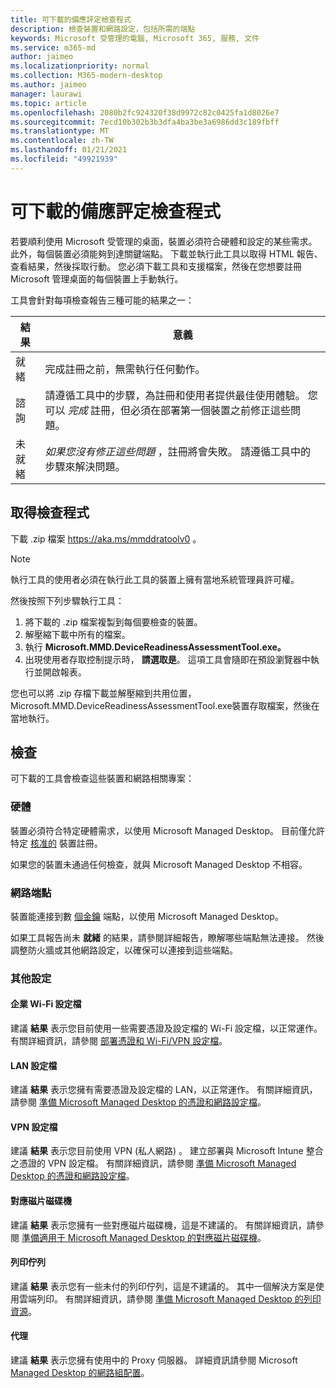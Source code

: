 ```yaml
---
title: 可下載的備應評定檢查程式
description: 檢查裝置和網路設定，包括所需的端點
keywords: Microsoft 受管理的電腦, Microsoft 365, 服務, 文件
ms.service: m365-md
author: jaimeo
ms.localizationpriority: normal
ms.collection: M365-modern-desktop
ms.author: jaimeo
manager: laurawi
ms.topic: article
ms.openlocfilehash: 2080b2fc924320f38d9972c82c0425fa1d8026e7
ms.sourcegitcommit: 7ecd10b302b3b3dfa4ba3be3a6986dd3c189fbff
ms.translationtype: MT
ms.contentlocale: zh-TW
ms.lasthandoff: 01/21/2021
ms.locfileid: "49921939"
---
```

# <a name="downloadable-readiness-assessment-checker"></a>可下載的備應評定檢查程式

若要順利使用 Microsoft 受管理的桌面，裝置必須符合硬體和設定的某些需求。 此外，每個裝置必須能夠到達關鍵端點。 下載並執行此工具以取得 HTML 報告、查看結果，然後採取行動。 您必須下載工具和支援檔案，然後在您想要註冊 Microsoft 管理桌面的每個裝置上手動執行。

工具會針對每項檢查報告三種可能的結果之一：


|結果  |意義  |
|---------|---------|
|就緒     | 完成註冊之前，無需執行任何動作。        |
|諮詢    | 請遵循工具中的步驟，為註冊和使用者提供最佳使用體驗。 您可以 *完成* 註冊，但必須在部署第一個裝置之前修正這些問題。        |
|未就緒 | *如果您沒有修正這些問題* ，註冊將會失敗。 請遵循工具中的步驟來解決問題。        |

## <a name="obtain-the-checker"></a>取得檢查程式

下載 .zip 檔案 https://aka.ms/mmddratoolv0 。

> [!NOTE]
> 執行工具的使用者必須在執行此工具的裝置上擁有當地系統管理員許可權。

 然後按照下列步驟執行工具：

1. 將下載的 .zip 檔案複製到每個要檢查的裝置。
2. 解壓縮下載中所有的檔案。
3. 執行 **Microsoft.MMD.DeviceReadinessAssessmentTool.exe。**
4. 出現使用者存取控制提示時， **請選取是**。 這項工具會隨即在預設瀏覽器中執行並開啟報表。

您也可以將 .zip 存檔下載並解壓縮到共用位置，Microsoft.MMD.DeviceReadinessAssessmentTool.exe裝置存取檔案，然後在當地執行。


## <a name="checks"></a>檢查

可下載的工具會檢查這些裝置和網路相關專案：

### <a name="hardware"></a>硬體

裝置必須符合特定硬體需求，以使用 Microsoft Managed Desktop。 目前僅允許特定 [核准的](../service-description/device-list.md) 裝置註冊。 

如果您的裝置未通過任何檢查，就與 Microsoft Managed Desktop 不相容。

### <a name="network-endpoints"></a>網路端點

裝置能連接到數 [個金鑰](network.md) 端點，以使用 Microsoft Managed Desktop。

如果工具報告尚未 **就緒** 的結果，請參閱詳細報告，瞭解哪些端點無法連接。 然後調整防火牆或其他網路設定，以確保可以連接到這些端點。

### <a name="other-settings"></a>其他設定

#### <a name="enterprise-wi-fi-profiles"></a>企業 Wi-Fi 設定檔

建議 **結果** 表示您目前使用一些需要憑證及設定檔的 Wi-Fi 設定檔，以正常運作。 有關詳細資訊，請參閱 [部署憑證和 Wi-Fi/VPN 設定檔](certs-wifi-lan.md#deploy-certificates-and-wi-fivpn-profile)。

#### <a name="lan-profiles"></a>LAN 設定檔

建議 **結果** 表示您擁有需要憑證及設定檔的 LAN，以正常運作。 有關詳細資訊，請參閱 [準備 Microsoft Managed Desktop 的憑證和網路設定檔](certs-wifi-lan.md)。

#### <a name="vpn-profiles"></a>VPN 設定檔

建議 **結果** 表示您目前使用 VPN (私人網路) 。 建立部署與 Microsoft Intune 整合之憑證的 VPN 設定檔。 有關詳細資訊，請參閱 [準備 Microsoft Managed Desktop 的憑證和網路設定檔](certs-wifi-lan.md)。

#### <a name="mapped-drives"></a>對應磁片磁碟機

建議 **結果** 表示您擁有一些對應磁片磁碟機，這是不建議的。 有關詳細資訊，請參閱 [準備適用于 Microsoft Managed Desktop 的對應磁片磁碟機](mapped-drives.md)。

#### <a name="print-queues"></a>列印佇列

建議 **結果** 表示您有一些未付的列印佇列，這是不建議的。 其中一個解決方案是使用雲端列印。 有關詳細資訊，請參閱 [準備 Microsoft Managed Desktop 的列印資源](printing.md)。

#### <a name="proxies"></a>代理

建議 **結果** 表示您擁有使用中的 Proxy 伺服器。 詳細資訊請參閱 Microsoft [Managed Desktop 的網路組配置](network.md)。

